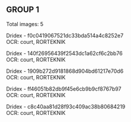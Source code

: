 ## GROUP 1
Total images: 5  

Dridex - f0c0419067521dc33bda514a4c8252e7  
OCR: court, RORTEKNIK  

Dridex - 140f26956439f2543dc1a62cf6c2bb76  
OCR: court, RORTEKNIK  

Dridex - 1909b272d9181868d904bd61217e70d6  
OCR: court, RORTEKNIK  

Dridex - ff46051b82db9f45e6cb9b9cf8767b97  
OCR: court, RORTEKNIK  

Dridex - c8c40aa81d28f93c409ac38b80684219  
OCR: court, RORTEKNIK  


